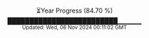 <p align="center">
⏳Year Progress (84.70 %)<br>
█████████████████████████▁▁▁▁▁ <br>
<sub>Updated: Wed, 06 Nov 2024 00:11:02 GMT</sub>
</p>

